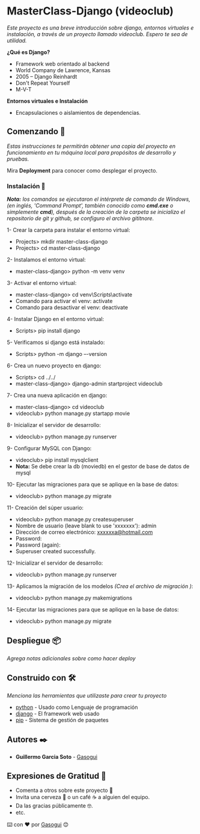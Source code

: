# MasterClass-Django (videoclub)

_Este proyecto es una breve introducción sobre django, entornos virtuales e instalación, a través de un proyecto llamado videoclub. Espero te sea de utilidad._

**¿Qué es Django?**

- Framework web orientado al backend
- World Company de Lawrence, Kansas
- 2005 – Django Reinhardt
- Don't Repeat Yourself
- M-V-T

**Entornos virtuales e Instalación**

- Encapsulaciones o aislamientos de dependencias.

## Comenzando 🚀

_Estas instrucciones te permitirán obtener una copia del proyecto en funcionamiento en tu máquina local para propósitos de desarrollo y pruebas._

Mira **Deployment** para conocer como desplegar el proyecto.

### Instalación 🔧

_**Nota:** los comandos se ejecutaron el intérprete de comando de Windows, (en inglés, 'Command Prompt', también conocido como **cmd.exe** o simplemente **cmd**), después de la creación de la carpeta se inicializo el repositorio de git y github, se configuro el archivo gititnore._

1- Crear la carpeta para instalar el entorno virtual:

- Projects> mkdir master-class-django
- Projects> cd master-class-django

2- Instalamos el entorno virtual:

- master-class-django> python -m venv venv

3- Activar el entorno virtual:

- master-class-django> cd venv\Scripts\activate
- Comando para activar el venv: activate
- Comando para desactivar el venv: deactivate

4- Instalar Django en el entorno virtual:

- Scripts> pip install django

5- Verificamos si django está instalado:

- Scripts> python -m django –-version

6- Crea un nuevo proyecto en django:

- Scripts> cd ../../
- master-class-django> django-admin startproject videoclub

7- Crea una nueva aplicación en django:

- master-class-django> cd videoclub
- videoclub> python manage.py startapp movie

8- Inicializar el servidor de desarrollo:

- videoclub> python manage.py runserver

9- Configurar MySQL con Django:

- videoclub> pip install mysqlclient
- **Nota:** Se debe crear la db (moviedb) en el gestor de base de datos de mysql

10- Ejecutar las migraciones para que se aplique en la base de datos:

- videoclub> python manage.py migrate

11- Creación del súper usuario:

- videoclub> python manage.py createsuperuser
- Nombre de usuario (leave blank to use 'xxxxxxx'): admin
- Dirección de correo electrónico: xxxxxxa@hotmail.com
- Password:
- Password (again):
- Superuser created successfully.

12- Inicializar el servidor de desarrollo:

- videoclub> python manage.py runserver

13- Aplicamos la migración de los modelos _(Crea el archivo de migración )_:

- videoclub> python manage.py makemigrations

14- Ejecutar las migraciones para que se aplique en la base de datos:

- videoclub> python manage.py migrate

## Despliegue 📦

_Agrega notas adicionales sobre como hacer deploy_

## Construido con 🛠️

_Menciona las herramientas que utilizaste para crear tu proyecto_

- [python](https://www.python.org/) - Usado como
  Lenguaje de programación
- [django](https://www.djangoproject.com/) - El framework web usado
- [pip](https://pypi.org/project/Django/) - Sistema de gestión de paquetes

## Autores ✒️

- **Guillermo Garcia Soto** - [Gasogui](https://github.com/Gasogui)

## Expresiones de Gratitud 🎁

- Comenta a otros sobre este proyecto 📢
- Invita una cerveza 🍺 o un café ☕ a alguien del equipo.
- Da las gracias públicamente 🤓.
- etc.

⌨️ con ❤️ por [Gasogui](https://github.com/Gasogui) 😊
